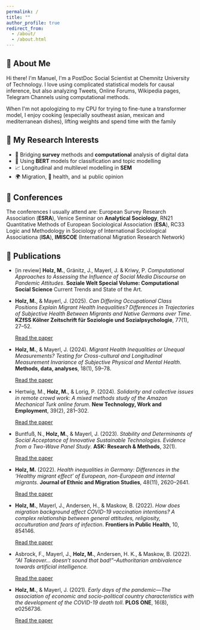 ```yaml
---
permalink: /
title: ""
author_profile: true
redirect_from: 
  - /about/
  - /about.html
---
```


## 🦉 About Me

Hi there! I'm Manuel, I'm a PostDoc Social Scientist at Chemnitz University of Technology. I love using complicated statistical models for causal inference, but also analyzing Tweets, Online Forums, Wikipedia pages, Telegram Channels using computational methods. 


When I'm not apologizing to my CPU for trying to fine-tune a transformer model, I enjoy cooking (especially southeast asian, mexican and mediterranean dishes), lifting weights and spend time with the family


## 🧠 My Research Interests

- 🧪 Bridging **survey** methods and **computational** analysis of digital data  
- 🤖 Using **BERT** models for classification and topic modelling  
- 📈 Longitudinal and multilevel modelling in **SEM**  
- 🌍 Migration, 🏥 health, and 📊 public opinion 

## 🎤 Conferences

The conferences I usually attend are: European Survey Research Association (**ESRA**), Venice Seminar on **Analytical Sociology**, RN21 Quantitative Methods of European Sociological Association (**ESA**), RC33 Logic and Methodology in Sociology of International Sociological Associationa (**ISA**), **IMISCOE** (International Migration Research Network) 

## 📄 Publications 

- [in review] **Holz, M.**, Gränitz, J., Mayerl, J. & Kriwy, P. *Computational Approaches to Assessing the Influence of Social Media Discourse on Pandemic Attitudes*. **Soziale Welt Special Volume: Computational Social Science** Current Trends and State of the Art.

- **Holz, M.**, & Mayerl, J. (2025). *Can Differing Occupational Class Positions Explain Migrant Health Inequalities? Differences in Trajectories of Subjective Health Between Migrants and Native Germans over Time*. **KZfSS Kölner Zeitschrift für Soziologie und Sozialpsychologie**, 77(1), 27–52.

  <a href="https://link.springer.com/article/10.1007/s11577-025-00985-3" target="_blank" class="btn btn--primary">Read the paper</a>

- **Holz, M.**, & Mayerl, J. (2024). *Migrant Health Inequalities or Unequal Measurements? Testing for Cross-cultural and Longitudinal Measurement Invariance of Subjective Physical and Mental Health*. **Methods, data, analyses**, 18(1), 59–78.
    
  <a href="https://mda.gesis.org/index.php/mda/article/view/2024.01" target="_blank" class="btn btn--primary">Read the paper</a>

- Hertwig, M., **Holz, M.**, & Lorig, P. (2024). *Solidarity and collective issues in remote crowd work: A mixed methods study of the Amazon Mechanical Turk online forum*. **New Technology, Work and Employment**, 39(2), 281–302.
  
  <a href="https://onlinelibrary.wiley.com/doi/full/10.1111/ntwe.12285" target="_blank" class="btn btn--primary">Read the paper</a>

- Buntfuß, N., **Holz, M.**, & Mayerl, J. (2023). *Stability and Determinants of Social Acceptance of Innovative Sustainable Technologies. Evidence from a Two-Wave Panel Study*. **ASK: Research & Methods**, 32(1).
  
  <a href="https://kb.osu.edu/server/api/core/bitstreams/581d3c09-99d8-4bd6-9ceb-df1049245c86/content" target="_blank" class="btn btn--primary">Read the paper</a>

- **Holz, M.** (2022). *Health inequalities in Germany: Differences in the ‘Healthy migrant effect’ of European, non-European and internal migrants*. **Journal of Ethnic and Migration Studies**, 48(11), 2620–2641.
  
  <a href="https://www.tandfonline.com/doi/full/10.1080/1369183X.2021.1901675" target="_blank" class="btn btn--primary">Read the paper</a>

- **Holz, M.**, Mayerl, J., Andersen, H., & Maskow, B. (2022). *How does migration background affect COVID-19 vaccination intentions? A complex relationship between general attitudes, religiosity, acculturation and fears of infection*. **Frontiers in Public Health**, 10, 854146.
  
  <a href="https://www.frontiersin.org/journals/public-health/articles/10.3389/fpubh.2022.854146/full" target="_blank" class="btn btn--primary">Read the paper</a>

- Asbrock, F., Mayerl, J., **Holz, M.**, Andersen, H. K., & Maskow, B. (2022). *“AI Takeover… doesn’t sound that bad!”–Authoritarian ambivalence towards artificial intelligence.*
  
  <a href="https://osf.io/preprints/psyarxiv/2tvs4_v1" target="_blank" class="btn btn--primary">Read the paper</a>

- **Holz, M.**, & Mayerl, J. (2021). *Early days of the pandemic—The association of economic and socio-political country characteristics with the development of the COVID-19 death toll*. **PLOS ONE**, 16(8), e0256736.
   
  <a href="https://journals.plos.org/plosone/article?id=10.1371/journal.pone.0256736" target="_blank" class="btn btn--primary">Read the paper</a>

